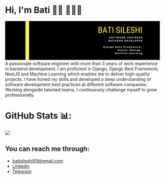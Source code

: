 

# Hi, I'm Bati 👋🏾 👩🏾‍💻

<img src="https://raw.githubusercontent.com/BatiSileshi/BatiSileshi/master/github.png" alt="banner that says Bati Sileshi - software engineering student, django developer, backend developer">
A passionate software engineer with more than 3 years of work experience in backend development. I am proficient in Django, Django Rest Framework, NestJS and Machine Learning which enables me to deliver high-quality projects. I have honed my skills and developed a deep understanding of software development best practices at different software companies. Working alongside talented teams, I continuously challenge myself to grow professionally.



# GitHub Stats 📊:
![](https://github-readme-streak-stats.herokuapp.com/?user=BatiSileshi&theme=dark&hide_border=false)<br/>


## You can reach me through: 
- batisileshi93@gmail.com
- <a href="https://www.linkedin.com/in/bati-sileshi-705891245"> Linkedin</a> 
- <a href="https://t.me/bati03">Telegram</a> 

